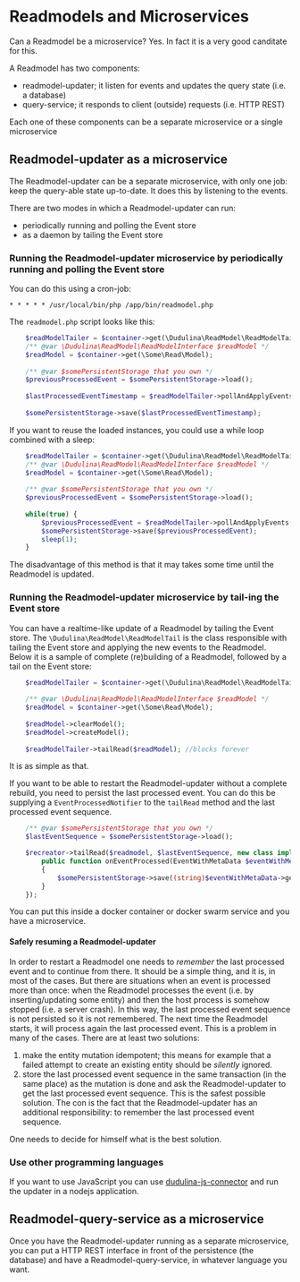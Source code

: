 # Readmodels and Microservices

Can a Readmodel be a microservice? Yes. In fact it is a very good canditate for this.

A Readmodel has two components:
- readmodel-updater; it listen for events and updates the query state (i.e. a database)
- query-service; it responds to client (outside) requests (i.e. HTTP REST)

Each one of these components can be a separate microservice or a single microservice

## Readmodel-updater as a microservice

The Readmodel-updater can be a separate microservice, with only one job: keep the query-able state up-to-date. 
It does this by listening to the events. 

There are two modes in which a Readmodel-updater can run:

- periodically running and polling the Event store
- as a daemon by tailing the Event store

### Running the Readmodel-updater microservice by periodically running and polling the Event store

You can do this using a cron-job:

```
* * * * * /usr/local/bin/php /app/bin/readmodel.php
``` 

The `readmodel.php` script looks like this:

```php
    $readModelTailer = $container->get(\Dudulina\ReadModel\ReadModelTail::class);
    /** @var \Dudulina\ReadModel\ReadModelInterface $readModel */
    $readModel = $container->get(\Some\Read\Model);
    
    /** @var $somePersistentStorage that you own */
    $previousProcessedEvent = $somePersistentStorage->load();
    
    $lastProcessedEventTimestamp = $readModelTailer->pollAndApplyEvents($readModel, $previousProcessedEvent); //does not block
    
    $somePersistentStorage->save($lastProcessedEventTimestamp);
```

If you want to reuse the loaded instances, you could use a while loop combined with a sleep:

```php
    $readModelTailer = $container->get(\Dudulina\ReadModel\ReadModelTail::class);
    /** @var \Dudulina\ReadModel\ReadModelInterface $readModel */
    $readModel = $container->get(\Some\Read\Model);
    
    /** @var $somePersistentStorage that you own */
    $previousProcessedEvent = $somePersistentStorage->load();
    
    while(true) {
        $previousProcessedEvent = $readModelTailer->pollAndApplyEvents($readModel, $previousProcessedEvent); //does not block
        $somePersistentStorage->save($previousProcessedEvent);
        sleep(1);
    }
```

The disadvantage of this method is that it may takes some time until the Readmodel is updated.

### Running the Readmodel-updater microservice by tail-ing the Event store

You can have a realtime-like update of a Readmodel by tailing the Event store.
The `\Dudulina\ReadModel\ReadModelTail` is the class responsible with tailing the Event store and applying the new events 
to the Readmodel. 
Below it is a sample of complete (re)building of a Readmodel, followed by a tail on the Event store:

```php
    $readModelTailer = $container->get(\Dudulina\ReadModel\ReadModelTail::class);
    
    /** @var \Dudulina\ReadModel\ReadModelInterface $readModel */
    $readModel = $container->get(\Some\Read\Model);
    
    $readModel->clearModel();
    $readModel->createModel();
    
    $readModelTailer->tailRead($readModel); //blocks forever

``` 

It is as simple as that.

If you want to be able to restart the Readmodel-updater without a complete rebuild, you need to persist the last 
processed event. You can do this be supplying a `EventProcessedNotifier` to the `tailRead` method and the 
last processed event sequence.

```php
    /** @var $somePersistentStorage that you own */
    $lastEventSequence = $somePersistentStorage->load();

    $recreator->tailRead($readmodel, $lastEventSequence, new class implements EventProcessedNotifier {
        public function onEventProcessed(EventWithMetaData $eventWithMetaData): void
        {
            $somePersistentStorage->save((string)$eventWithMetaData->getMetaData()->getSequence()));
        }
    });
```

You can put this inside a docker container or docker swarm service and you have a microservice.

#### Safely resuming a Readmodel-updater

In order to restart a Readmodel one needs to *remember* the last processed event and to continue from there.
It should be a simple thing, and it is, in most of the cases. 
But there are situations when an event is processed more than once: when the Readmodel processes the event 
(i.e. by inserting/updating some entity) and then the host process is somehow stopped (i.e. a server crash).
In this way, the last processed event sequence is not persisted so it is not remembered. The next time the Readmodel
starts, it will process again the last processed event. This is a problem in many of the cases. There are at least
two solutions:

1. make the entity mutation idempotent; this means for example that a failed attempt to create an existing entity should be *silently* ignored.
2. store the last processed event sequence in the same transaction (in the same place) as the mutation is done and 
ask the Readmodel-updater to get the last processed event sequence. This is the safest possible solution. The con is the 
fact that the Readmodel-updater has an additional responsibility: to remember the last processed event sequence. 

One needs to decide for himself what is the best solution.

### Use other programming languages

If you want to use JavaScript you can use [dudulina-js-connector](https://github.com/xprt64/dudulina-js-connector) 
and run the updater in a nodejs application.

## Readmodel-query-service as a microservice

Once you have the Readmodel-updater running as a separate microservice, you can put a HTTP REST interface in front
of the persistence (the database) and have a Readmodel-query-service, in whatever language you want.

